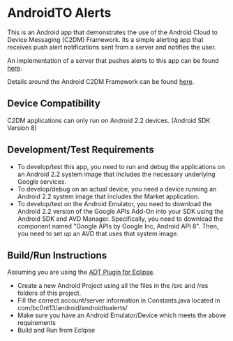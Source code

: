 # AndroidTO Alerts

This is an Android app that demonstrates the use of the Android Cloud to Device Messaging (C2DM) Framework. Its a simple alerting app that receives push alert notifications sent from a server and notifies the user. 

An implementation of a server that pushes alerts to this app can be found [here](http://github.com/bc0nt13/androidto-alertspusher).

Details around the Android C2DM Framework can be found [here](http://code.google.com/android/c2dm/index.html).

## Device Compatibility
C2DM applications can only run on Android 2.2 devices. (Android SDK Version 8)

## Development/Test Requirements
 - To develop/test this app, you need to run and debug the applications on an Android 2.2 system image that includes the necessary underlying Google services.
 - To develop/debug on an actual device, you need a device running an Android 2.2 system image that includes the Market application.
 - To develop/test on the Android Emulator, you need to download the Android 2.2 version of the Google APIs Add-On into your SDK using the Android SDK and AVD Manager. Specifically, you need to download the component named "Google APIs by Google Inc, Android API 8". Then, you need to set up an AVD that uses that system image.

## Build/Run Instructions
Assuming you are using the [ADT Plugin for Eclipse](http://developer.android.com/sdk/eclipse-adt.html).

 - Create a new Android Project using all the files in the /src and /res folders of this project. 
 - Fill the correct account/server information in Constants.java located in com/bc0nt13/android/androidtoalerts/
 - Make sure you have an Android Emulator/Device which meets the above requirements
 - Build and Run from Eclipse
